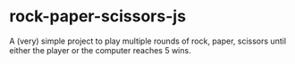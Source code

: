 # rock-paper-scissors-js
A (very) simple project to play multiple rounds of rock, paper, scissors until either the player or the computer reaches 5 wins.
